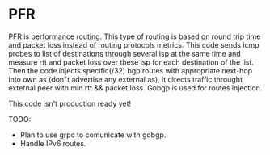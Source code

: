 # **PFR**  

PFR is performance routing. This type of routing is based on round trip time 
and packet loss instead of routing protocols metrics.
This code sends icmp probes to list of destinations through several isp at the same time
and measure rtt and packet loss over these isp for each destination of the list.
Then the code injects specific(/32) bgp routes with appropriate next-hop 
into own as (don"t advertise any external as), it directs traffic throught 
external peer with min rtt && packet loss. Gobgp is used for routes injection.

This code isn't production ready yet!

TODO:  

* Plan to use grpc to comunicate with gobgp.   
* Handle IPv6 routes.
